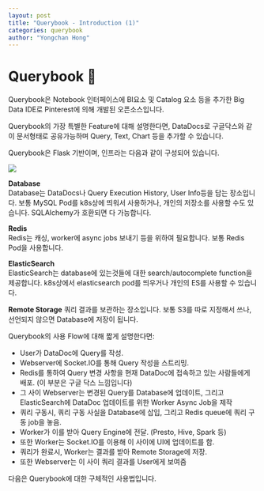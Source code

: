```yaml
---
layout: post
title: "Querybook - Introduction (1)"
categories: querybook
author: "Yongchan Hong"
---
```


# Querybook 📔

Querybook은 Notebook 인터페이스에 BI요소 및 Catalog 요소 등을 추가한 Big Data IDE로 Pinterest에 의해 개발된 오픈소스입니다.

Querybook의 가장 특별한 Feature에 대해 설명한다면, DataDocs로 구글닥스와 같이 문서형태로 공유가능하며 Query, Text, Chart 등을 추가할 수 있습니다.

Querybook은 Flask 기반이며, 인프라는 다음과 같이 구성되어 있습니다.

![](https://www.querybook.org/assets/images/Querybook_infra-80c4c1c7021cbbc4af5e022046dc8daf.jpeg)

**Database**  
Database는 DataDocs나 Query Execution History, User Info등을 담는 장소입니다. 보통 MySQL Pod를 k8s상에 띄워서 사용하거나, 개인의 저장소를 사용할 수도 있습니다. SQLAlchemy가 호환되면 다 가능합니다.

**Redis**  
Redis는 캐싱, worker에 async jobs 보내기 등을 위하여 필요합니다. 보통 Redis Pod을 사용합니다.

**ElasticSearch**  
ElasticSearch는 database에 있는것들에 대한 search/autocomplete function을 제공합니다. k8s상에서 elasticsearch pod를 띄우거나 개인의 ES를 사용할 수 있습니다.

**Remote Storage** 
쿼리 결과를 보관하는 장소입니다. 보통 S3를 따로 지정해서 쓰나, 선언되지 않으면 Database에 저장이 됩니다.

Querybook의 사용 Flow에 대해 짧게 설명한다면:

-  User가 DataDoc에 Query를 작성.
- Webserver에 Socket.IO를 통해 Query 작성을 스트리밍.
- Redis를 통하여 Query 변경 사항을 현재 DataDoc에 접속하고 있는 사람들에게 배포. (이 부분은 구글 닥스 느낌입니다)
- 그 사이 Webserver는 변경된 Query를 Database에 업데이트, 그리고 ElasticSearch에 DataDoc 업데이트를 위한 Worker Async Job을 제작
- 쿼리 구동시, 쿼리 구동 사실을 Database에 삽입, 그리고 Redis queue에 쿼리 구동 job을 놓음.
- Worker가 이를 받아 Query Engine에 전달. (Presto, Hive, Spark 등)
- 또한 Worker는 Socket.IO를 이용해 이 사이에 UI에 업데이트를 함.
- 쿼리가 완료시, Worker는 결과를 받아 Remote Storage에 저장.
- 또한 Webserver는 이 사이 쿼리 결과를 User에게 보여줌

다음은 Querybook에 대한 구체적인 사용법입니다.